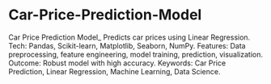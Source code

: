 # Car-Price-Prediction-Model
Car Price Prediction Model_ Predicts car prices using Linear Regression.
Tech: Pandas, Scikit-learn, Matplotlib, Seaborn, NumPy.
Features: Data preprocessing, feature engineering, model training, prediction, visualization.
Outcome: Robust model with high accuracy.
Keywords: Car Price Prediction, Linear Regression, Machine Learning, Data Science.

